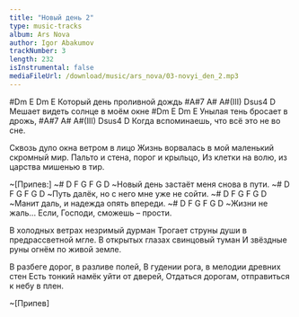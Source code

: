 ```yaml
---
title: "Новый день 2"
type: music-tracks
album: Ars Nova
author: Igor Abakumov
trackNumber: 3
length: 232
isInstrumental: false
mediaFileUrl: /download/music/ars_nova/03-novyi_den_2.mp3
---
```


#Dm       E  Dm          E
Который день проливной дождь
#A#7     A#     A#(III)   Dsus4 D
Мешает видеть солнце в моём окне
#Dm      E  Dm           E
Унылая тень бросает в дрожь,
#A#7          A#          A#(III)  Dsus4  D
Когда вспоминаешь, что всё это   не во сне.

Сквозь дуло окна ветром в лицо
Жизнь ворвалась в мой маленький скромный мир.
Пальто и стена, порог и крыльцо,
Из клетки на волю, из царства мишенью в тир.

~[Припев:]
~# D     F G      F         G        D
~Новый день застаёт меня снова в пути.
~# D      F G         F       G        D
~Путь далёк, но с него мне уже не сойти.
~# D     F  G      F      G         D
~Манит даль, и надежда опять впереди.
~# D        F  G          F         G            D
~Жизни не жаль... Если, Господи, сможешь – прости.

В холодных ветрах незримый дурман
Трогает струны души в предрассветной мгле.
В открытых глазах свинцовый туман
И звёздные руны огнём по живой земле.

В разбеге дорог, в разливе полей,
В гудении рога, в мелодии древних стен
Есть тонкий намёк уйти от дверей,
Отдаться дорогам, отправиться к небу в плен.

~[Припев]


